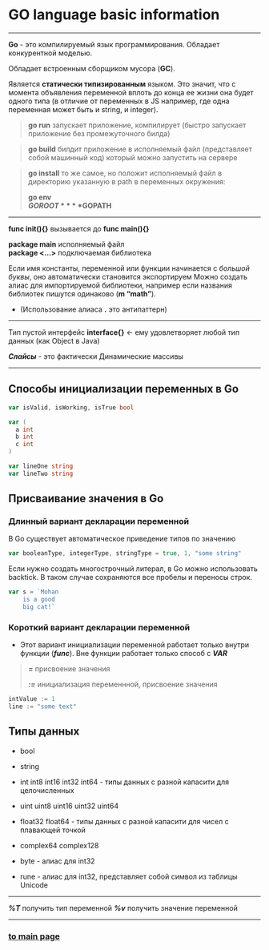 # GO language basic information

---

**Go** - это компилируемый язык программирования.
Обладает конкурентной моделью.

Обладает встроенным сборщиком мусора (**GC**). 

Является **статически типизированным** языком. 
Это значит, что с момента объявления переменной вплоть до конца ее жизни она будет одного типа 
(в отличие от переменных в JS например, где одна переменная может быть и string, и integer).

> **go run** запускает приложение, компилирует (быстро запускает приложение без промежуточного билда)

> **go build** билдит приложение в исполняемый файл (представляет собой машинный код) который можно запустить на сервере

> **go install** то же самое, но положит исполняемый файл в директорию указанную в path в переменных окружения: 
>
> **go env**  
> **$GOROOT**  
> **$GOPATH**

---

**func init(){}** вызывается до **func main(){}**

**package main** исполняемый файл   
**package <...>** подключаемая библиотека

Если имя константы, переменной или функции начинается с *большой буквы*, оно автоматически становится экспортируем
Можно создать алиас для импортируемой библиотеки, например если названия библиотек пишутся одинаково (**m “math”**).

* (Использование алиаса **.** это антипаттерн)

---

Тип пустой интерфейс **interface{}** <- ему удовлетворяет любой тип данных (как Object в Java)

***Слайсы*** - это фактически Динамические массивы

---

## Способы инициализации переменных в Go

```go
var isValid, isWorking, isTrue bool
```

```go
var (
  a int
  b int
  c int
)
```

```go
var lineOne string
var lineTwo string
```

## Присваивание значения в Go
### Длинный вариант декларации переменной 

В Go существует автоматическое приведение типов по значению

```go
var booleanType, integerType, stringType = true, 1, "some string"
```

Если нужно создать многострочный литерал, в Go можно использовать backtick. 
В таком случае сохраняются все пробелы и переносы строк. 

```go
var s = `Mohan
    is a good
    big cat!`
```

### Короткий вариант декларации переменной 

* Этот вариант инициализации переменной работает только внутри функции (***func***). 
Вне функции работает только способ с ***VAR***

> ***=*** присвоение значения
> 
> ***:=*** инициализация переменнной, присвоение значения
```go
intValue := 1
line := "some text"
```


## Типы данных

* bool
* string


* int int8 int16 int32 int64 - типы данных с разной капасити для целочисленных
* uint uint8 uint16 uint32 uint64



* float32 float64 - типы данных с разной капасити для чисел с плавающей точкой
* complex64 complex128


* byte - алиас для int32
* rune - алиас для int32, представляет собой символ из таблицы Unicode

---

***%T*** получить тип переменной
***%v*** получить значение переменной

---

### [to main page](../../README.md)